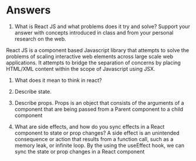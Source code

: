 # Answers

1. What is React JS and what problems does it try and solve? Support your answer with concepts introduced in class and from your personal research on the web.

React JS is a component based Javascript library that attempts to solve the problems of scaling interactive web elements across large scale web applications.  It attempts to bridge the separation of concerns by placing HTML/XML content within the scope of Javascript using JSX.

1. What does it mean to think in react?


3. Describe state.


4. Describe props.
Props is an object that consists of the arguments of a component that are being passed from a Parent component to a child component

5. What are side effects, and how do you sync effects in a React component to state or prop changes?
A side effect is an unintended consequence or action that results from a function call, such as a memory leak, or infinite loop. By the using the useEffect hook, we can sync the state or prop changes in a React component
